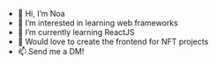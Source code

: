 - 👋 Hi, I’m Noa
- 👀 I’m interested in learning web frameworks
- 🌱 I’m currently learning ReactJS
- 💞️ Would love to create the frontend for NFT projects
- 📫 Send me a DM!
